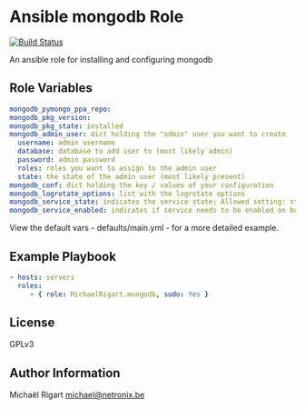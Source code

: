 Ansible mongodb Role
====================
[![Build Status](https://semaphoreci.com/api/v1/projects/934de807-f52f-48f2-a11a-e601510fc287/459467/badge.svg)](https://semaphoreci.com/michaelrigart/ansible-role-mongodb)

An ansible role for installing and configuring mongodb

Role Variables
--------------

```yaml
mongodb_pymongo_ppa_repo: 
mongodb_pkg_version:
mongodb_pkg_state: installed
mongodb_admin_user: dict holding the "admin" user you want to create
  username: admin username
  database: database to add user to (most likely admin)
  password: admin password
  roles: roles you want to assign to the admin user
  state: the state of the admin user (most likely present)
mongodb_conf: dict holding the key / values of your configuration
mongodb_logrotate_options: list with the logrotate options
mongodb_service_state: indicates the service state; Allowed setting: started, stopped
mongodb_service_enabled: indicates if service needs to be enabled on boot; Allowed settings: yes, no
```

View the default vars - defaults/main.yml - for a more detailed example.

Example Playbook
-------------------------

```yaml
- hosts: servers
  roles:
     - { role: MichaelRigart.mongodb, sudo: Yes }
```

License
-------

GPLv3

Author Information
------------------

Michaël Rigart <michael@netronix.be>
